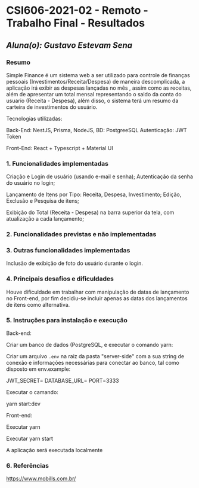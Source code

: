 # **CSI606-2021-02 - Remoto - Trabalho Final - Resultados**

## *Aluna(o): Gustavo Estevam Sena*

### Resumo

  Simple Finance é um sistema web a ser utilizado para controle de finanças pessoais (Investimentos/Receita/Despesa) de maneira descomplicada, a aplicação irá exibir as despesas lançadas no mês , assim como as receitas, além de apresentar um total mensal representando o saldo da conta do usuario (Receita - Despesa), além disso, o sistema terá um resumo da carteira de investimentos do usuário.
  
  Tecnologias utilizadas:

  Back-End: NestJS, Prisma, NodeJS, 
  BD: PostgreeSQL
  Autenticação: JWT Token

  Front-End: React + Typescript + Material UI

### 1. Funcionalidades implementadas

Criação e Login de usuário (usando e-mail e senha);
Autenticação da senha do usuário no login;

Lançamento de Itens por Tipo: Receita, Despesa, Investimento;
Edição, Exclusão e Pesquisa de itens;

Exibição do Total (Receita - Despesa) na barra superior da tela, com atualização a cada lançamento;
  
### 2. Funcionalidades previstas e não implementadas

### 3. Outras funcionalidades implementadas

Inclusão de exibição de foto do usuário durante o login.


### 4. Principais desafios e dificuldades

Houve dificuldade em trabalhar com manipulação de datas de lançamento no Front-end, por fim decidiu-se incluir apenas as datas dos lançamentos de itens como alternativa.

### 5. Instruções para instalação e execução

Back-end:

Criar um banco de dados (PostgreSQL, e executar o comando yarn:

Criar um arquivo `.env` na raiz da pasta "server-side" com a sua string de conexão e informações necessárias para conectar ao banco, tal como disposto em env.example:

JWT_SECRET=
DATABASE_URL=
PORT=3333

Executar o camando:

yarn start:dev

Front-end:

Executar yarn

Executar  yarn start

A aplicação será executada localmente


### 6. Referências

https://www.mobills.com.br/
